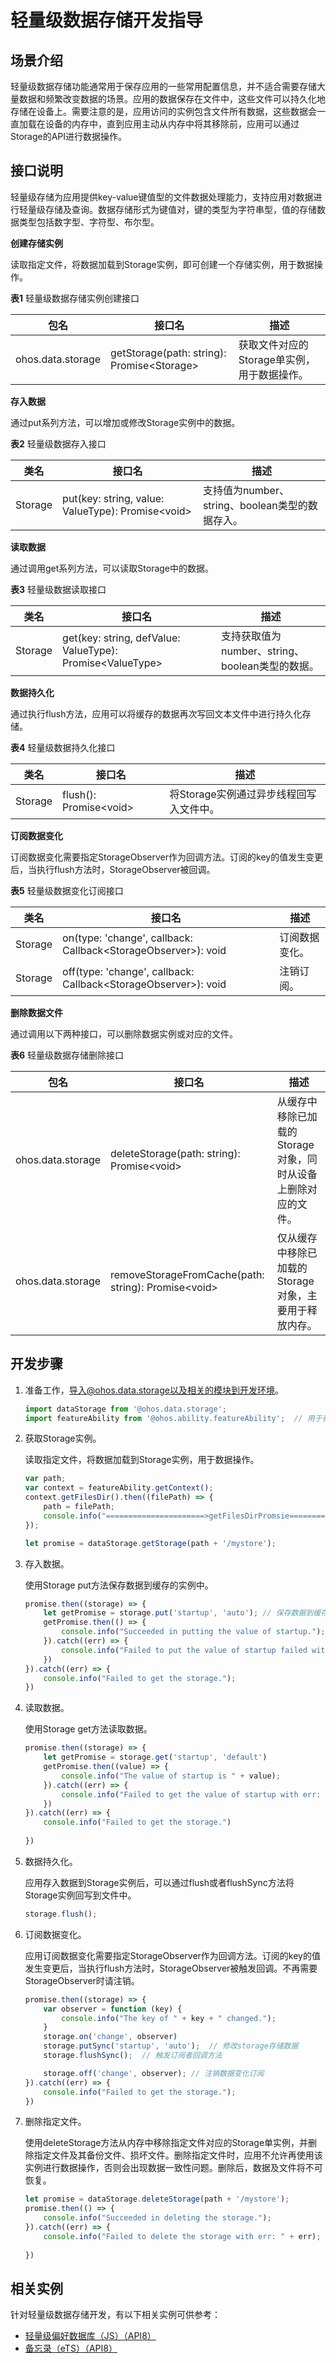 # 轻量级数据存储开发指导

## 场景介绍

轻量级数据存储功能通常用于保存应用的一些常用配置信息，并不适合需要存储大量数据和频繁改变数据的场景。应用的数据保存在文件中，这些文件可以持久化地存储在设备上。需要注意的是，应用访问的实例包含文件所有数据，这些数据会一直加载在设备的内存中，直到应用主动从内存中将其移除前，应用可以通过Storage的API进行数据操作。

## 接口说明

轻量级存储为应用提供key-value键值型的文件数据处理能力，支持应用对数据进行轻量级存储及查询。数据存储形式为键值对，键的类型为字符串型，值的存储数据类型包括数字型、字符型、布尔型。

**创建存储实例**

读取指定文件，将数据加载到Storage实例，即可创建一个存储实例，用于数据操作。

**表1** 轻量级数据存储实例创建接口

| 包名              | 接口名                                      | 描述                                        |
| ----------------- | ------------------------------------------- | ------------------------------------------- |
| ohos.data.storage | getStorage(path: string): Promise\<Storage> | 获取文件对应的Storage单实例，用于数据操作。 |

**存入数据**

通过put系列方法，可以增加或修改Storage实例中的数据。

**表2** 轻量级数据存入接口

| 类名    | 接口名                                             | 描述                                            |
| ------- | -------------------------------------------------- | ----------------------------------------------- |
| Storage | put(key: string, value: ValueType): Promise\<void> | 支持值为number、string、boolean类型的数据存入。 |

**读取数据**

通过调用get系列方法，可以读取Storage中的数据。

**表3** 轻量级数据读取接口

| 类名    | 接口名                                                     | 描述                                            |
| ------- | ---------------------------------------------------------- | ----------------------------------------------- |
| Storage | get(key: string, defValue: ValueType): Promise\<ValueType> | 支持获取值为number、string、boolean类型的数据。 |

**数据持久化**

通过执行flush方法，应用可以将缓存的数据再次写回文本文件中进行持久化存储。

**表4** 轻量级数据持久化接口

| 类名    | 接口名                  | 描述                                    |
| ------- | ----------------------- | --------------------------------------- |
| Storage | flush(): Promise\<void> | 将Storage实例通过异步线程回写入文件中。 |

**订阅数据变化**

订阅数据变化需要指定StorageObserver作为回调方法。订阅的key的值发生变更后，当执行flush方法时，StorageObserver被回调。

**表5** 轻量级数据变化订阅接口

| 类名    | 接口名                                                       | 描述           |
| ------- | ------------------------------------------------------------ | -------------- |
| Storage | on(type: 'change', callback: Callback\<StorageObserver>): void | 订阅数据变化。 |
| Storage | off(type: 'change', callback: Callback\<StorageObserver>): void | 注销订阅。     |

**删除数据文件**

通过调用以下两种接口，可以删除数据实例或对应的文件。

**表6** 轻量级数据存储删除接口

| 包名              | 接口名                                               | 描述                                                         |
| ----------------- | ---------------------------------------------------- | ------------------------------------------------------------ |
| ohos.data.storage | deleteStorage(path: string): Promise\<void>          | 从缓存中移除已加载的Storage对象，同时从设备上删除对应的文件。 |
| ohos.data.storage | removeStorageFromCache(path: string): Promise\<void> | 仅从缓存中移除已加载的Storage对象，主要用于释放内存。        |

## 开发步骤

1. 准备工作，导入@ohos.data.storage以及相关的模块到开发环境。

   ```js
   import dataStorage from '@ohos.data.storage';
   import featureAbility from '@ohos.ability.featureAbility';  // 用于获取文件存储路径
   ```

2. 获取Storage实例。

   读取指定文件，将数据加载到Storage实例，用于数据操作。
   ```js
   var path;
   var context = featureAbility.getContext();
   context.getFilesDir().then((filePath) => {
       path = filePath;
       console.info("======================>getFilesDirPromsie====================>");
   });

   let promise = dataStorage.getStorage(path + '/mystore');
   ```

3. 存入数据。

   使用Storage put方法保存数据到缓存的实例中。

   ```js
   promise.then((storage) => {
       let getPromise = storage.put('startup', 'auto'); // 保存数据到缓存的storage示例中。
       getPromise.then(() => {
           console.info("Succeeded in putting the value of startup.");
       }).catch((err) => {
           console.info("Failed to put the value of startup failed with err: " + err);
       })
   }).catch((err) => {
       console.info("Failed to get the storage.");
   })
   ```

4. 读取数据。

   使用Storage get方法读取数据。

   ```js
   promise.then((storage) => {
       let getPromise = storage.get('startup', 'default')
       getPromise.then((value) => {
           console.info("The value of startup is " + value);
       }).catch((err) => {
           console.info("Failed to get the value of startup with err: " + err);
       })
   }).catch((err) => {
       console.info("Failed to get the storage.")
        
   })
   ```

5. 数据持久化。

   应用存入数据到Storage实例后，可以通过flush或者flushSync方法将Storage实例回写到文件中。

   ```js
   storage.flush();
   ```

6. 订阅数据变化。

   应用订阅数据变化需要指定StorageObserver作为回调方法。订阅的key的值发生变更后，当执行flush方法时，StorageObserver被触发回调。不再需要StorageObserver时请注销。

   ```js
   promise.then((storage) => {
       var observer = function (key) {
           console.info("The key of " + key + " changed.");
       }
       storage.on('change', observer)
       storage.putSync('startup', 'auto');  // 修改storage存储数据
       storage.flushSync();  // 触发订阅者回调方法
   
       storage.off('change', observer); // 注销数据变化订阅
   }).catch((err) => {
       console.info("Failed to get the storage.");
   })
   ```

7. 删除指定文件。

   使用deleteStorage方法从内存中移除指定文件对应的Storage单实例，并删除指定文件及其备份文件、损坏文件。删除指定文件时，应用不允许再使用该实例进行数据操作，否则会出现数据一致性问题。删除后，数据及文件将不可恢复。

   ```js
   let promise = dataStorage.deleteStorage(path + '/mystore');
   promise.then(() => {
       console.info("Succeeded in deleting the storage.");
   }).catch((err) => {
       console.info("Failed to delete the storage with err: " + err);
        
   })
   ```
## 相关实例
针对轻量级数据存储开发，有以下相关实例可供参考：
- [轻量级偏好数据库（JS）（API8）](https://gitee.com/openharmony/codelabs/tree/master/Data/Database)
- [备忘录（eTS）（API8）](https://gitee.com/openharmony/codelabs/tree/master/Data/NotePad_OH_ETS)